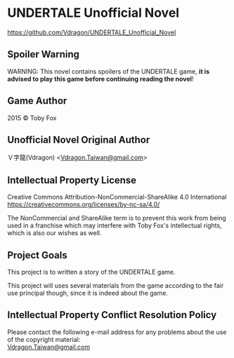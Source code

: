 # UNDERTALE Unofficial Novel
<https://github.com/Vdragon/UNDERTALE_Unofficial_Novel>

## Spoiler Warning
WARNING: This novel contains spoilers of the UNDERTALE game, **it is advised to play this game before continuing reading the novel**!

## Game Author
2015 © Toby Fox

## Unofficial Novel Original Author
Ｖ字龍(Vdragon) &lt;<Vdragon.Taiwan@gmail.com>&gt;

## Intellectual Property License
Creative Commons Attribution-NonCommercial-ShareAlike 4.0 International  
<https://creativecommons.org/licenses/by-nc-sa/4.0/>

The NonCommercial and ShareAlike term is to prevent this work from being used in a franchise which may interfere with Toby Fox's intellectual rights, which is also our wishes as well.

## Project Goals
This project is to written a story of the UNDERTALE game.

This project will uses several materials from the game according to the fair use principal though, since it is indeed about the game.

## Intellectual Property Conflict Resolution Policy
Please contact the following e-mail address for any problems about the use of the copyright material:  
<Vdragon.Taiwan@gmail.com>

